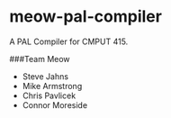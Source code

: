 meow-pal-compiler
=================

A PAL Compiler for CMPUT 415.

###Team Meow
* Steve Jahns
* Mike Armstrong
* Chris Pavlicek
* Connor Moreside

